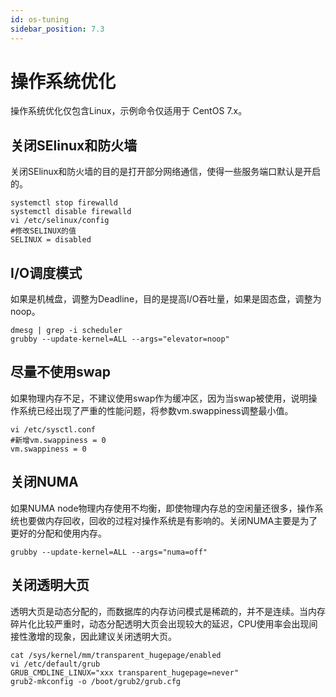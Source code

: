 ```yaml
---
id: os-tuning
sidebar_position: 7.3
---
```


# 操作系统优化

操作系统优化仅包含Linux，示例命令仅适用于 CentOS 7.x。
## 关闭SElinux和防火墙
关闭SElinux和防火墙的目的是打开部分网络通信，使得一些服务端口默认是开启的。
```shell
systemctl stop firewalld 
systemctl disable firewalld
vi /etc/selinux/config
#修改SELINUX的值
SELINUX = disabled
```
## I/O调度模式
如果是机械盘，调整为Deadline，目的是提高I/O吞吐量，如果是固态盘，调整为noop。
```shell
dmesg | grep -i scheduler
grubby --update-kernel=ALL --args="elevator=noop"
```
## 尽量不使用swap
如果物理内存不足，不建议使用swap作为缓冲区，因为当swap被使用，说明操作系统已经出现了严重的性能问题，将参数vm.swappiness调整最小值。
```shell
vi /etc/sysctl.conf
#新增vm.swappiness = 0
vm.swappiness = 0
```
## 关闭NUMA
如果NUMA node物理内存使用不均衡，即使物理内存总的空闲量还很多，操作系统也要做内存回收，回收的过程对操作系统是有影响的。关闭NUMA主要是为了更好的分配和使用内存。
```shell
grubby --update-kernel=ALL --args="numa=off"
```
## 关闭透明大页
透明大页是动态分配的，而数据库的内存访问模式是稀疏的，并不是连续。当内存碎片化比较严重时，动态分配透明大页会出现较大的延迟，CPU使用率会出现间接性激增的现象，因此建议关闭透明大页。
```shell
cat /sys/kernel/mm/transparent_hugepage/enabled
vi /etc/default/grub
GRUB_CMDLINE_LINUX="xxx transparent_hugepage=never"
grub2-mkconfig -o /boot/grub2/grub.cfg
```
